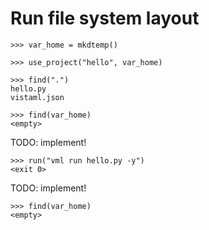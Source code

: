 # Run file system layout

    >>> var_home = mkdtemp()

    >>> use_project("hello", var_home)

    >>> find(".")
    hello.py
    vistaml.json

    >>> find(var_home)
    <empty>

TODO: implement!

    >>> run("vml run hello.py -y")
    <exit 0>

TODO: implement!

    >>> find(var_home)
    <empty>
